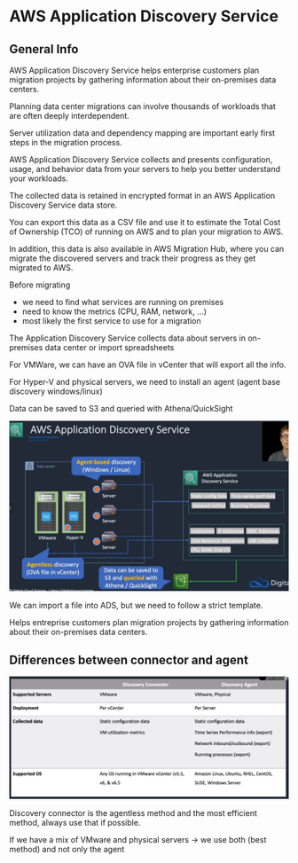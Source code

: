 # AWS Application Discovery Service

## General Info
AWS Application Discovery Service helps enterprise customers plan migration projects by gathering information about their on-premises data centers.

Planning data center migrations can involve thousands of workloads that are often deeply interdependent.

Server utilization data and dependency mapping are important early first steps in the migration process.

AWS Application Discovery Service collects and presents configuration, usage, and behavior data from your servers to help you better understand your workloads.

The collected data is retained in encrypted format in an AWS Application Discovery Service data store.

You can export this data as a CSV file and use it to estimate the Total Cost of Ownership (TCO) of running on AWS and to plan your migration to AWS.

In addition, this data is also available in AWS Migration Hub, where you can migrate the discovered servers and track their progress as they get migrated to AWS.

Before migrating
* we need to find what services are running on premises
* need to know the metrics (CPU, RAM, network, ...)
* most likely the first service to use for a migration

The Application Discovery Service collects data about servers in on-premises data center or import spreadsheets

For VMWare, we can have an OVA file in vCenter that will export all the info.

For Hyper-V and physical servers, we need to install an agent (agent base discovery windows/linux)

Data can be saved to S3 and queried with Athena/QuickSight

![ads overview](./ads-overview.png)

We can import a file into ADS, but we need to follow a strict template.

Helps entreprise customers plan migration projects by gathering information about their on-premises data centers.

## Differences between connector and agent

![ads differences](./ads-differences.png)

Discovery connector is the agentless method and the most efficient method, always use that if possible.

If we have a mix of VMware and physical servers -> we use both (best method) and not only the agent




